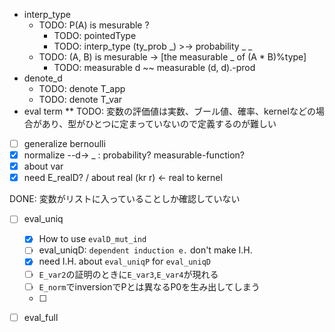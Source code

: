 * interp_type
  * TODO: P(A) is mesurable ?
    * TODO: pointedType
    * TODO: interp_type (ty_prob _) >-> probability _ _
  * TODO: (A, B) is mesurable -> [the measurable _ of (A * B)%type]
    * TODO: measurable d ~~ measurable (d, d).-prod
* denote_d
  * TODO: denote T_app
  * TODO: denote T_var
* eval term
** TODO: 変数の評価値は実数、ブール値、確率、kernelなどの場合があり、型がひとつに定まっていないので定義するのが難しい

- [ ] generalize bernoulli 
- [x] normalize --d-> _ : probability? measurable-function?
- [x] about var
- [x] need E_realD? / about real (kr r) <- real to kernel

DONE: 変数がリストに入っていることしか確認していない

- [ ] eval_uniq
  - [x] How to use `evalD_mut_ind`
  - [ ] eval_uniqD: `dependent induction e.` don't make I.H.
  - [x] need I.H. about `eval_uniqP` for `eval_uniqD`
  - [ ] `E_var2`の証明のときに`E_var3`,`E_var4`が現れる
  - [ ] `E_norm`でinversionでPとは異なるP0を生み出してしまう
  - [ ] 
- [ ] eval_full

